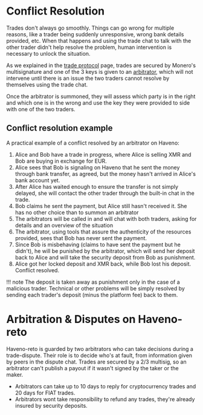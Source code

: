 # Conflict Resolution

Trades don't always go smoothly. Things can go wrong for multiple reasons, like a trader being suddenly unresponsive, wrong bank details provided, etc. When that happens and using the trade chat to talk with the other trader didn't help resolve the problem, human intervention is necessary to unlock the situation.

As we explained in the [trade protocol](trade-protocol.md) page, trades are secured by Monero's multisignature and one of the 3 keys is given to an [arbitrator](roles/arbitrators.md), which will not intervene until there is an issue the two traders cannot resolve by themselves using the trade chat.

Once the arbitrator is summoned, they will assess which party is in the right and which one is in the wrong and use the key they were provided to side with one of the two traders.

## Conflict resolution example

A practical example of a conflict resolved by an arbitrator on Haveno:

1. Alice and Bob have a trade in progress, where Alice is selling XMR and Bob are buying in exchange for EUR.
2. Alice sees that Bob is signaling on Haveno that he sent the money through bank transfer, as agreed, but the money hasn't arrived in Alice's bank account yet.
3. After Alice has waited enough to ensure the transfer is not simply delayed, she will contact the other trader through the built-in chat in the trade.
4. Bob claims he sent the payment, but Alice still hasn't received it. She has no other choice than to summon an arbitrator
5. The arbitrators will be called in and will chat with both traders, asking for details and an overview of the situation
6. The arbitrator, using tools that assure the authenticity of the resources provided, sees that Bob has never sent the payment.
7. Since Bob is misbehaving (claims to have sent the payment but he didn't), he will be punished by the arbitrator, which will send her deposit back to Alice and will take the security deposit from Bob as punishment.
8. Alice got her locked deposit and XMR back, while Bob lost his deposit. Conflict resolved.

!!! note
    The deposit is taken away as punishment only in the case of a malicious trader. Technical or other problems will be simply resolved by sending each trader's deposit (minus the platform fee) back to them.

# Arbitration & Disputes on Haveno-reto

Haveno-reto is guarded by two arbitrators who can take decisions during a trade-dispute. Their role is to decide who's at fault, from information given by peers in the dispute chat.
Trades are secured by a 2/3 multisig, so an arbitrator can't publish a payout if it wasn't signed by the taker or the maker.

- Arbitrators can take up to 10 days to reply for cryptocurrency trades and 20 days for FIAT trades.
- Arbitrators wont take responsibility to refund any trades, they're already insured by security deposits.
